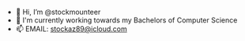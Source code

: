 - 👋 Hi, I’m @stockmounteer
- 👀 I'm currently working towards my Bachelors of Computer Science
- 📫 EMAIL: stockaz89@icloud.com
